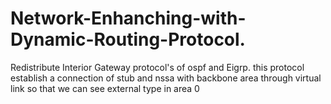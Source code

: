 # Network-Enhanching-with-Dynamic-Routing-Protocol.
Redistribute Interior Gateway protocol's of ospf and Eigrp.
this protocol establish a connection of stub and nssa with backbone area through virtual link so that we can see external type in area 0
